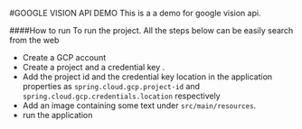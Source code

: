#GOOGLE VISION API DEMO
This is a a demo for google vision api.

####How to run
To run the project. All the steps below can be easily search from the web
 - Create a GCP account 
 - Create a project and a credential key .
 - Add the project id and the credential key location in the application properties as `spring.cloud.gcp.project-id` and  `spring.cloud.gcp.credentials.location` respectively
 - Add an image containing some text under `src/main/resources`.
 - run the application